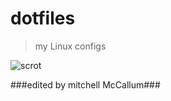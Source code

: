 # dotfiles
> my Linux configs

![scrot](https://i.redd.it/jk574gworp331.png)

###edited by mitchell McCallum###
